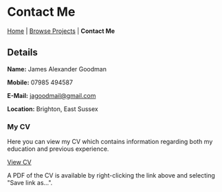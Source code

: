
# Contact Me

[Home](../../index.md)
|
[Browse Projects](../browse_projects/browse_projects.md)
|
**Contact Me**

## Details

**Name:** James Alexander Goodman

**Mobile:** 07985 494587

**E-Mail:** jagoodmail@gmail.com

**Location:** Brighton, East Sussex

### My CV

Here you can view my CV which contains information regarding both my education and previous experience.

[View CV](../../assets/documents/James_Goodman_CV.pdf)

A PDF of the CV is available by right-clicking the link above and selecting "Save link as...".
